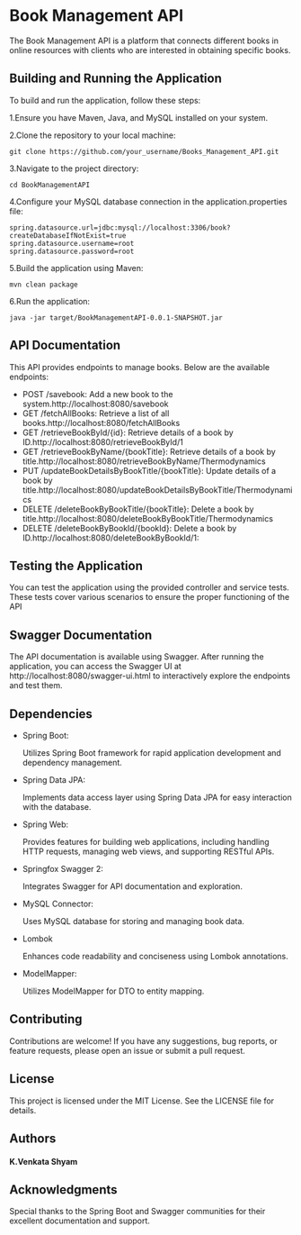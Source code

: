 <h1>Book Management API</h1>
<p>The Book Management API is a platform that connects different books in online resources with clients who are interested in obtaining specific books.</p>
<h2>Building and Running the Application</h2>
<p>To build and run the application, follow these steps:</p>
<p>1.Ensure you have Maven, Java, and MySQL installed on your system.</p>
<p>2.Clone the repository to your local machine:</p>
<code>git clone <a>https://github.com/your_username/Books_Management_API.git</a></code>
<p>3.Navigate to the project directory:</p>
<code>cd BookManagementAPI</code>
<p>4.Configure your MySQL database connection in the application.properties file:</p>
<code>spring.datasource.url=jdbc:mysql://localhost:3306/book?createDatabaseIfNotExist=true
spring.datasource.username=root
spring.datasource.password=root
</code>
<p>5.Build the application using Maven:</p>
<code>mvn clean package</code>
<p>6.Run the application:</p>
<code>java -jar target/BookManagementAPI-0.0.1-SNAPSHOT.jar</code>
<h2>API Documentation</h2>
<p>This API provides endpoints to manage books. Below are the available endpoints:</p>
<ul>
  <li>POST /savebook: Add a new book to the system.<a>http://localhost:8080/savebook</a> </li>
   <li>GET /fetchAllBooks: Retrieve a list of all books.<a>http://localhost:8080/fetchAllBooks</a> </li>
   <li>GET /retrieveBookById/{id}: Retrieve details of a book by ID.<a>http://localhost:8080/retrieveBookById/1</a> </li>
   <li>GET /retrieveBookByName/{bookTitle}: Retrieve details of a book by title.<a>http://localhost:8080/retrieveBookByName/Thermodynamics</a></li>
   <li>PUT /updateBookDetailsByBookTitle/{bookTitle}: Update details of a book by title.<a>http://localhost:8080/updateBookDetailsByBookTitle/Thermodynamics</a></li>
   <li>DELETE /deleteBookByBookTitle/{bookTitle}: Delete a book by title.<a>http://localhost:8080/deleteBookByBookTitle/Thermodynamics</a></li>
   <li>DELETE /deleteBookByBookId/{bookId}: Delete a book by ID.<a>http://localhost:8080/deleteBookByBookId/1:</a></li>
</ul>
<h2>Testing the Application</h2>
<p>You can test the application using the provided controller and service tests. These tests cover various scenarios to ensure the proper functioning of the API</p>
<h2>Swagger Documentation</h2>
<p>The API documentation is available using Swagger. After running the application, you can access the Swagger UI at <a>http://localhost:8080/swagger-ui.html</a> to interactively explore the endpoints and test them.</p>
<h2>Dependencies</h2>
<ul>
  <li>Spring Boot:<p>Utilizes Spring Boot framework for rapid application development and dependency management.</p> </li>
   <li>Spring Data JPA:<p> Implements data access layer using Spring Data JPA for easy interaction with the database.</p></li>
   <li>Spring Web:<p> Provides features for building web applications, including handling HTTP requests, managing web views, and supporting RESTful APIs.</p></li>
   <li>Springfox Swagger 2:<p>Integrates Swagger for API documentation and exploration.</p></li>
   <li>MySQL Connector:<p>Uses MySQL database for storing and managing book data.</p></li>
   <li>Lombok <p>Enhances code readability and conciseness using Lombok annotations.</p></li>
   <li>ModelMapper: <p>Utilizes ModelMapper for DTO to entity mapping.</p></li>
</ul>
<h2>Contributing</h2>
<p>Contributions are welcome! If you have any suggestions, bug reports, or feature requests, please open an issue or submit a pull request.</p>
<h2>License</h2>
<p>This project is licensed under the MIT License. See the <a>LICENSE </a> file for details.</p>
<h2>Authors</h2>
<h4>K.Venkata Shyam</h4>
<h2>Acknowledgments</h2>
<p>Special thanks to the Spring Boot and Swagger communities for their excellent documentation and support.</p>
